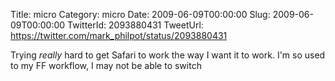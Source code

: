 Title: micro
Category: micro
Date: 2009-06-09T00:00:00
Slug: 2009-06-09T00:00:00
TwitterId: 2093880431
TweetUrl: https://twitter.com/mark_philpot/status/2093880431

Trying *really* hard to get Safari to work the way I want it to work. I'm so used to my FF workflow, I may not be able to switch